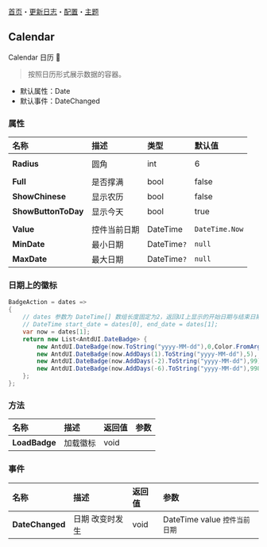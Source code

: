 ﻿[首页](../Home.md)・[更新日志](../UpdateLog.md)・[配置](../Config.md)・[主题](../Theme.md)

## Calendar

Calendar 日历 👚

> 按照日历形式展示数据的容器。

- 默认属性：Date
- 默认事件：DateChanged

### 属性

名称 | 描述 | 类型 | 默认值 |
:--|:--|:--|:--|
||||
**Radius** | 圆角 | int | 6 |
||||
**Full** | 是否撑满 | bool | false |
**ShowChinese** | 显示农历 | bool | false |
**ShowButtonToDay** | 显示今天 | bool | true |
||||
**Value** | 控件当前日期 | DateTime | `DateTime.Now` |
**MinDate** | 最小日期 | DateTime`?` | `null` |
**MaxDate** | 最大日期 | DateTime`?` | `null` |

### 日期上的徽标

~~~ csharp
BadgeAction = dates =>
{
    // dates 参数为 DateTime[] 数组长度固定为2，返回UI上显示的开始日期与结束日期
    // DateTime start_date = dates[0], end_date = dates[1];
    var now = dates[1];
    return new List<AntdUI.DateBadge> {
        new AntdUI.DateBadge(now.ToString("yyyy-MM-dd"),0,Color.FromArgb(112, 237, 58)),
        new AntdUI.DateBadge(now.AddDays(1).ToString("yyyy-MM-dd"),5),
        new AntdUI.DateBadge(now.AddDays(-2).ToString("yyyy-MM-dd"),99),
        new AntdUI.DateBadge(now.AddDays(-6).ToString("yyyy-MM-dd"),998),
    };
};
~~~

### 方法

名称 | 描述 | 返回值 | 参数 |
:--|:--|:--|:--|
**LoadBadge** | 加载徽标 | void | |

### 事件

名称 | 描述 | 返回值 | 参数 |
:--|:--|:--|:--|
**DateChanged** | 日期 改变时发生 | void | DateTime value `控件当前日期` |
